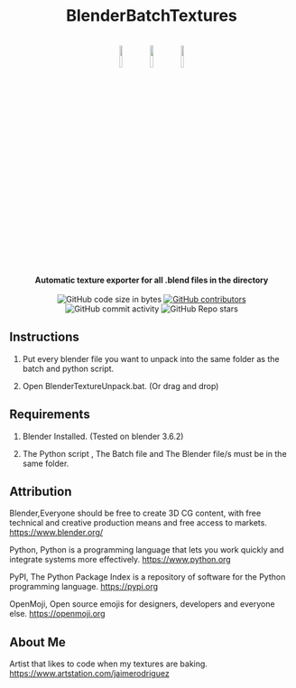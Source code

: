 <h1 align="center">BlenderBatchTextures</h1>

<br />

<div align="center">

<img src="https://github.com/jaime-rodriguez-art/BlenderBatchTextures/blob/main/images/robot.svg" width=10% height=10%>
<img src="https://github.com/jaime-rodriguez-art/BlenderBatchTextures/blob/main/images/frame.svg" width=10% height=10%>
<img src="https://github.com/jaime-rodriguez-art/BlenderBatchTextures/blob/main/images/robot.svg" width=10% height=10%>

</div>

<br />

<div align="center">
  <strong>Automatic texture exporter for all .blend files in the directory</strong>
</div>

<br />

<div align="center">
  <img alt="GitHub code size in bytes" src="https://img.shields.io/github/languages/code-size/jaime-rodriguez-art/BlenderBatchTextures">
  <a href="https://github.com/jaime-rodriguez-art/BlenderBatchTextures/graphs/contributors"><img alt="GitHub contributors" src="https://img.shields.io/github/contributors/jaime-rodriguez-art/BlenderBatchTextures"></a>
  <img alt="GitHub commit activity" src="https://img.shields.io/github/commit-activity/m/jaime-rodriguez-art/BlenderBatchTextures">
  <img alt="GitHub Repo stars" src="https://img.shields.io/github/stars/jaime-rodriguez-art/BlenderBatchTextures">
</div>

## Instructions

1. Put every blender file you want to unpack into the same folder as the batch and python script.

2. Open BlenderTextureUnpack.bat. (Or drag and drop)
   
## Requirements

1. Blender Installed. (Tested on blender 3.6.2)

2. The Python script , The Batch file and The Blender file/s must be in the same folder.

## Attribution

Blender,Everyone should be free to create 3D CG content, with free technical and creative production means and free access to markets. https://www.blender.org/

Python, Python is a programming language that lets you work quickly
and integrate systems more effectively. https://www.python.org

PyPI, The Python Package Index is a repository of software for the Python programming language. https://pypi.org

OpenMoji, Open source emojis for designers, developers and everyone else. https://openmoji.org

## About Me

Artist that likes to code when my textures are baking. https://www.artstation.com/jaimerodriguez 
